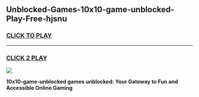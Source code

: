 
## Unblocked-Games-10x10-game-unblocked-Play-Free-hjsnu
<h3>
<a href="https://premium76.site?title=10x10-game-unblocked&ref=18A1">CLICK TO PLAY</a></h3>
<hr>

<h3>
<a href="https://premium76.site?title=10x10-game-unblocked&ref=18A1">CLICK 2 PLAY</a>
  
</h3>

<a href="https://premium76.site?title=10x10-game-unblocked&ref=18A1"><img src="https://clearcache.store/games.png"></a>


**10x10-game-unblocked games unblocked: Your Gateway to Fun and Accessible Online Gaming**
